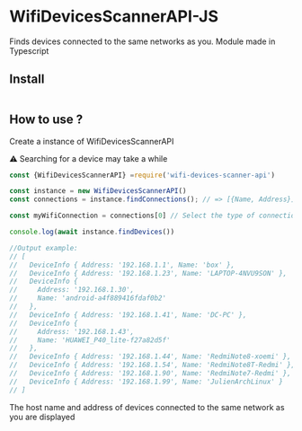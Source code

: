 # WifiDevicesScannerAPI-JS

Finds devices connected to the same networks as you. Module made in Typescript

## Install

```
```

## How to use ? 

Create a instance of WifiDevicesScannerAPI

⚠️ Searching for a device may take a while

```javascript
const {WifiDevicesScannerAPI} =require('wifi-devices-scanner-api')

const instance = new WifiDevicesScannerAPI()
const connections = instance.findConnections(); // => [{Name, Address}]

const myWifiConnection = connections[0] // Select the type of connection on which you want to launch a scan, for wifi the name starts with w (wlan, wlp). Here is the first element of the table for me

console.log(await instance.findDevices())

//Output example:
// [
//   DeviceInfo { Address: '192.168.1.1', Name: 'box' },
//   DeviceInfo { Address: '192.168.1.23', Name: 'LAPTOP-4NVU9SON' },
//   DeviceInfo {
//     Address: '192.168.1.30',
//     Name: 'android-a4f889416fdaf0b2'
//   },
//   DeviceInfo { Address: '192.168.1.41', Name: 'DC-PC' },
//   DeviceInfo {
//     Address: '192.168.1.43',
//     Name: 'HUAWEI_P40_lite-f27a82d5f'
//   },
//   DeviceInfo { Address: '192.168.1.44', Name: 'RedmiNote8-xoemi' },
//   DeviceInfo { Address: '192.168.1.54', Name: 'RedmiNote8T-Redmi' },
//   DeviceInfo { Address: '192.168.1.90', Name: 'RedmiNote7-Redmi' },
//   DeviceInfo { Address: '192.168.1.99', Name: 'JulienArchLinux' }
// ]

```

The host name and address of devices connected to the same network as you are displayed